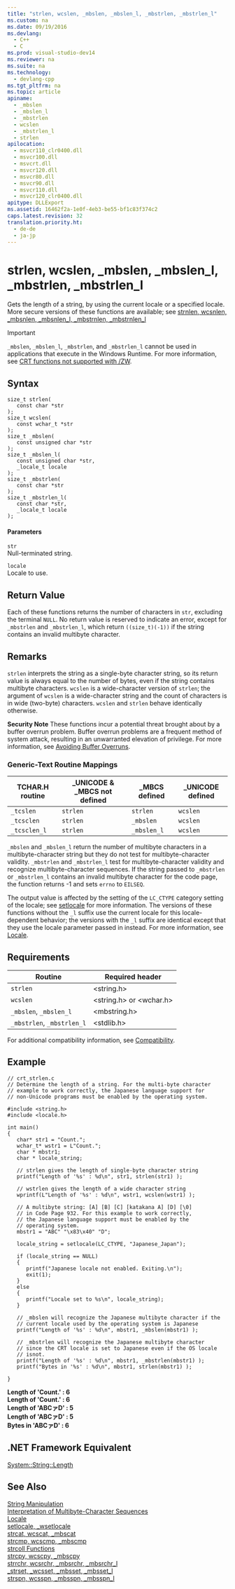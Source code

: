 ```yaml
---
title: "strlen, wcslen, _mbslen, _mbslen_l, _mbstrlen, _mbstrlen_l"
ms.custom: na
ms.date: 09/19/2016
ms.devlang: 
  - C++
  - C
ms.prod: visual-studio-dev14
ms.reviewer: na
ms.suite: na
ms.technology: 
  - devlang-cpp
ms.tgt_pltfrm: na
ms.topic: article
apiname: 
  - _mbslen
  - _mbslen_l
  - _mbstrlen
  - wcslen
  - _mbstrlen_l
  - strlen
apilocation: 
  - msvcr110_clr0400.dll
  - msvcr100.dll
  - msvcrt.dll
  - msvcr120.dll
  - msvcr80.dll
  - msvcr90.dll
  - msvcr110.dll
  - msvcr120_clr0400.dll
apitype: DLLExport
ms.assetid: 16462f2a-1e0f-4eb3-be55-bf1c83f374c2
caps.latest.revision: 32
translation.priority.ht: 
  - de-de
  - ja-jp
---
```

# strlen, wcslen, _mbslen, _mbslen_l, _mbstrlen, _mbstrlen_l
Gets the length of a string, by using the current locale or a specified locale. More secure versions of these functions are available; see [strnlen, wcsnlen, _mbsnlen, _mbsnlen_l, _mbstrnlen, _mbstrnlen_l](../vs140/strnlen--strnlen_s--wcsnlen--wcsnlen_s--_mbsnlen--_mbsnlen_l--_mbstrnlen--_mbstrnlen_l.md)  
  
> [!IMPORTANT]
>  `_mbslen`, `_mbslen_l`, `_mbstrlen`, and `_mbstrlen_l` cannot be used in applications that execute in the Windows Runtime. For more information, see [CRT functions not supported with /ZW](http://msdn.microsoft.com/library/windows/apps/jj606124.aspx).  
  
## Syntax  
  
```  
size_t strlen(  
   const char *str  
);  
size_t wcslen(  
   const wchar_t *str   
);  
size_t _mbslen(  
   const unsigned char *str   
);  
size_t _mbslen_l(  
   const unsigned char *str,  
   _locale_t locale  
);  
size_t _mbstrlen(  
   const char *str  
);  
size_t _mbstrlen_l(  
   const char *str,  
   _locale_t locale  
);  
```  
  
#### Parameters  
 `str`  
 Null-terminated string.  
  
 `locale`  
 Locale to use.  
  
## Return Value  
 Each of these functions returns the number of characters in `str`, excluding the terminal `NULL`. No return value is reserved to indicate an error, except for `_mbstrlen` and `_mbstrlen_l`, which return `((size_t)(-1))` if the string contains an invalid multibyte character.  
  
## Remarks  
 `strlen` interprets the string as a single-byte character string, so its return value is always equal to the number of bytes, even if the string contains multibyte characters. `wcslen` is a wide-character version of `strlen`; the argument of `wcslen` is a wide-character string and the count of characters is in wide (two-byte) characters. `wcslen` and `strlen` behave identically otherwise.  
  
 **Security Note** These functions incur a potential threat brought about by a buffer overrun problem. Buffer overrun problems are a frequent method of system attack, resulting in an unwarranted elevation of privilege. For more information, see [Avoiding Buffer Overruns](http://msdn.microsoft.com/library/windows/desktop/ms717795).  
  
### Generic-Text Routine Mappings  
  
|TCHAR.H routine|_UNICODE & _MBCS not defined|_MBCS defined|_UNICODE defined|  
|---------------------|------------------------------------|--------------------|-----------------------|  
|`_tcslen`|`strlen`|`strlen`|`wcslen`|  
|`_tcsclen`|`strlen`|`_mbslen`|`wcslen`|  
|`_tcsclen_l`|`strlen`|`_mbslen_l`|`wcslen`|  
  
 `_mbslen` and `_mbslen_l` return the number of multibyte characters in a multibyte-character string but they do not test for multibyte-character validity. `_mbstrlen` and `_mbstrlen_l` test for multibyte-character validity and recognize multibyte-character sequences. If the string passed to `_mbstrlen` or `_mbstrlen_l` contains an invalid multibyte character for the code page, the function returns -1 and sets `errno` to `EILSEQ`.  
  
 The output value is affected by the setting of the `LC_CTYPE` category setting of the locale; see [setlocale](../vs140/setlocale--_wsetlocale.md) for more information. The versions of these functions without the `_l` suffix use the current locale for this locale-dependent behavior; the versions with the `_l` suffix are identical except that they use the locale parameter passed in instead. For more information, see [Locale](../vs140/Locale.md).  
  
## Requirements  
  
|Routine|Required header|  
|-------------|---------------------|  
|`strlen`|<string.h>|  
|`wcslen`|<string.h> or <wchar.h>|  
|`_mbslen`, `_mbslen_l`|<mbstring.h>|  
|`_mbstrlen`, `_mbstrlen_l`|<stdlib.h>|  
  
 For additional compatibility information, see [Compatibility](../vs140/Compatibility.md).  
  
## Example  
  
```  
// crt_strlen.c  
// Determine the length of a string. For the multi-byte character  
// example to work correctly, the Japanese language support for  
// non-Unicode programs must be enabled by the operating system.  
  
#include <string.h>  
#include <locale.h>  
  
int main()  
{  
   char* str1 = "Count.";  
   wchar_t* wstr1 = L"Count.";  
   char * mbstr1;  
   char * locale_string;  
  
   // strlen gives the length of single-byte character string  
   printf("Length of '%s' : %d\n", str1, strlen(str1) );  
  
   // wstrlen gives the length of a wide character string  
   wprintf(L"Length of '%s' : %d\n", wstr1, wcslen(wstr1) );  
  
   // A multibyte string: [A] [B] [C] [katakana A] [D] [\0]  
   // in Code Page 932. For this example to work correctly,  
   // the Japanese language support must be enabled by the  
   // operating system.  
   mbstr1 = "ABC" "\x83\x40" "D";  
  
   locale_string = setlocale(LC_CTYPE, "Japanese_Japan");  
  
   if (locale_string == NULL)  
   {  
      printf("Japanese locale not enabled. Exiting.\n");  
      exit(1);  
   }  
   else  
   {  
      printf("Locale set to %s\n", locale_string);  
   }  
  
   // _mbslen will recognize the Japanese multibyte character if the  
   // current locale used by the operating system is Japanese  
   printf("Length of '%s' : %d\n", mbstr1, _mbslen(mbstr1) );  
  
   // _mbstrlen will recognize the Japanese multibyte character  
   // since the CRT locale is set to Japanese even if the OS locale  
   // isnot.   
   printf("Length of '%s' : %d\n", mbstr1, _mbstrlen(mbstr1) );  
   printf("Bytes in '%s' : %d\n", mbstr1, strlen(mbstr1) );     
  
}  
```  
  
 **Length of 'Count.' : 6**  
**Length of 'Count.' : 6**  
**Length of 'ABCァD' : 5**  
**Length of 'ABCァD' : 5**  
**Bytes in 'ABCァD' : 6**   
## .NET Framework Equivalent  
 [System::String::Length](https://msdn.microsoft.com/en-us/library/system.string.length.aspx)  
  
## See Also  
 [String Manipulation](../vs140/String-Manipulation--CRT-.md)   
 [Interpretation of Multibyte-Character Sequences](../vs140/Interpretation-of-Multibyte-Character-Sequences.md)   
 [Locale](../vs140/Locale.md)   
 [setlocale, _wsetlocale](../vs140/setlocale--_wsetlocale.md)   
 [strcat, wcscat, _mbscat](../vs140/strcat--wcscat--_mbscat.md)   
 [strcmp, wcscmp, _mbscmp](../vs140/strcmp--wcscmp--_mbscmp.md)   
 [strcoll Functions](../vs140/strcoll-Functions.md)   
 [strcpy, wcscpy, _mbscpy](../vs140/strcpy--wcscpy--_mbscpy.md)   
 [strrchr, wcsrchr, _mbsrchr, _mbsrchr_l](../vs140/strrchr--wcsrchr--_mbsrchr--_mbsrchr_l.md)   
 [_strset, _wcsset, _mbsset, _mbsset_l](../vs140/_strset--_strset_l--_wcsset--_wcsset_l--_mbsset--_mbsset_l.md)   
 [strspn, wcsspn, _mbsspn, _mbsspn_l](../vs140/strspn--wcsspn--_mbsspn--_mbsspn_l.md)